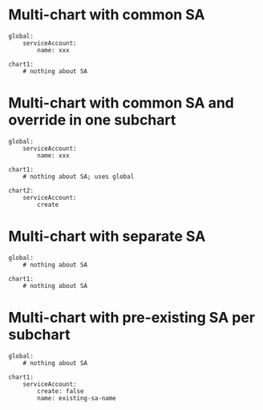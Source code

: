 # Multi-chart with common SA

```
global:
    serviceAccount:
        name: xxx

chart1:
    # nothing about SA
```

# Multi-chart with common SA and override in one subchart

```
global:
    serviceAccount:
        name: xxx

chart1:
    # nothing about SA; uses global

chart2:
    serviceAccount:
        create
```

# Multi-chart with separate SA

```
global:
    # nothing about SA

chart1:
    # nothing about SA
```

# Multi-chart with pre-existing SA per subchart

```
global:
    # nothing about SA

chart1:
    serviceAccount:
        create: false
        name: existing-sa-name
```
